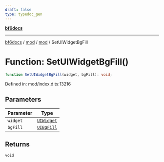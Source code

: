 ```yaml
---
draft: false
type: typedoc_gen
---
```


[**bf6docs**](../../../_index.md)

***

[bf6docs](../../../_index.md) / [mod](../../_index.md) / [mod](../_index.md) / SetUIWidgetBgFill

# Function: SetUIWidgetBgFill()

```ts
function SetUIWidgetBgFill(widget, bgFill): void;
```

Defined in: mod/index.d.ts:13216

## Parameters

| Parameter | Type |
| ------ | ------ |
| `widget` | [`UIWidget`](../UIWidget/_index.md) |
| `bgFill` | [`UIBgFill`](../UIBgFill/_index.md) |

## Returns

`void`
